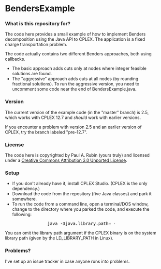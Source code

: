 # BendersExample #

### What is this repository for? ###

The code here provides a small example of how to implement Benders decomposition using the Java API to CPLEX. The application is a fixed charge transportation problem.

The code actually contains two different Benders approaches, both using callbacks.

* The basic approach adds cuts only at nodes where integer feasible solutions are found.
* The "aggressive" approach adds cuts at all nodes (by rounding fractional solutions).
To run the aggressive version, you need to uncomment some code near the end of BendersExample.java.

### Version ###
The current version of the example code (in the "master" branch) is 2.5, which works with CPLEX 12.7 and *should* work with earlier versions.

If you encounter a problem with version 2.5 and an earlier version of CPLEX, try the branch labeled "pre-12.7".

### License ###
The code here is copyrighted by Paul A. Rubin (yours truly) and licensed under a [Creative Commons Attribution 3.0 Unported License](http://creativecommons.org/licenses/by/3.0/deed.en_US). 

### Setup ###

* If you don't already have it, install CPLEX Studio. (CPLEX is the only dependency.)
* Download the code from the repository (five Java classes) and park it somewhere.
* To run the code from a command line, open a terminal/DOS window, change to the directory where you parked the code, and execute the following:

<pre style="margin: 1em 10em;">
java -Djava.library.path=<path to CPLEX binary> -jar BendersExample.jar
</pre>

You can omit the library path argument if the CPLEX binary is on the system library path (given by the LD_LIBRARY_PATH in Linux).

### Problems? ###

I've set up an issue tracker in case anyone runs into problems.
